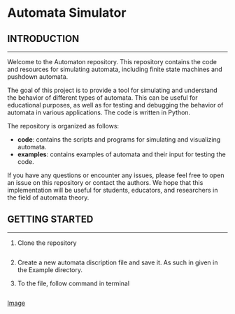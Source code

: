 # **Automata Simulator**
## **INTRODUCTION**
- - -
Welcome to the Automaton repository. This repository contains the code and resources for simulating automata, including finite state machines and pushdown automata.

The goal of this project is to provide a tool for simulating and understand the behavior of different types of automata. This can be useful for educational purposes, as well as for testing and debugging the behavior of automata in various applications. The code is written in Python.

The repository is organized as follows:

- **code**: contains the scripts and programs for simulating and visualizing automata.
- **examples**: contains examples of automata and their input for testing the code.


If you have any questions or encounter any issues, please feel free to open an issue on this repository or contact the authors. We hope that this implementation will be useful for students, educators, and researchers in the field of automata theory.

## **GETTING STARTED**
- - -

1. Clone the repository

    ``` 

    ```

2. Create a new automata discription file and save it. As such in given in the Example directory.
3. To the file, follow command in terminal
    ```

    ```

[Image](/home/senume/Project/FLA/Morphogical-Generator/Command_Example.jpg)